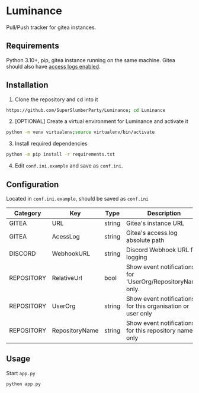 # Luminance

Pull/Push tracker for gitea instances.

## Requirements

Python 3.10+, pip, gitea instance running on the same machine.
Gitea should also have [access logs enabled](https://docs.gitea.io/en-us/logging-configuration/#the-access-logger).

## Installation

1. Clone the repository and cd into it

```bash
https://github.com/SuperSlumberParty/Luminance; cd Luminance
```
2. [OPTIONAL] Create a virtual environment for Luminance and activate it
```bash
python -m venv virtualenv;source virtualenv/bin/activate
```
3. Install required dependencies

```bash
python -m pip install -r requirements.txt
```

4. Edit `conf.ini.example` and save as `conf.ini`.

## Configuration
Located in `conf.ini.example`, should be saved as `conf.ini`

| Category | Key | Type | Description |
|---|---|---|---|
| GITEA | URL | string | Gitea's instance URL |
| GITEA | AcessLog | string | Gitea's access.log absolute path |
| DISCORD | WebhookURL | string | Discord Webhook URL for logging |
| REPOSITORY | RelativeUrl | bool | Show event notifications for 'UserOrg/RepositoryName' only. |
| REPOSITORY | UserOrg | string | Show event notifications for this organisation or user only |
| REPOSITORY | RepositoryName | string | Show event notifications for this repository name only |

## Usage

Start `app.py`
```bash
python app.py
```

